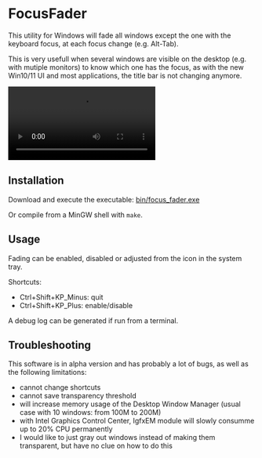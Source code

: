 # FocusFader
This utility for Windows will fade all windows except the one with the keyboard focus, at each focus change (e.g. Alt-Tab).

This is very usefull when several windows are visible on the desktop (e.g. with mutiple monitors) to know which one has the focus, as with the new Win10/11 UI and most applications, the title bar is not changing anymore.

![Screen capture](capture.mp4)

## Installation

Download and execute the executable: [bin/focus_fader.exe](bin/focus_fader.exe)

Or compile from a MinGW shell with `make`.

## Usage
Fading can be enabled, disabled or adjusted from the icon in the system tray.

Shortcuts:
 - Ctrl+Shift+KP_Minus: quit
 - Ctrl+Shift+KP_Plus: enable/disable

A debug log can be generated if run from a terminal.

## Troubleshooting

This software is in alpha version and has probably a lot of bugs, as well as the following limitations:

- cannot change shortcuts
- cannot save transparency threshold
- will increase memory usage of the Desktop Window Manager (usual case with 10 windows: from 100M to 200M)
- with Intel Graphics Control Center, IgfxEM module will slowly consumme up to 20% CPU permanently
- I would like to just gray out windows instead of making them transparent, but have no clue on how to do this
